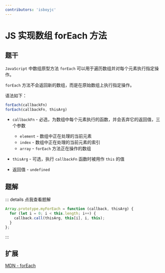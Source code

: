```yaml
---
contributors: 'isboyjc'
---
```


# JS 实现数组 forEach 方法


## 题干

`JavaScript` 中数组原型方法 `forEach` 可以用于遍历数组并对每个元素执行指定操作。

`forEach` 方法不会返回新的数组，而是在原始数组上执行指定操作。

语法如下：

```js
forEach(callbackFn)
forEach(callbackFn, thisArg)
```

- `callbackFn` -   必选，为数组中每个元素执行的函数，并会丢弃它的返回值，三个参数
  - `element` -    数组中正在处理的当前元素
  - `index` -      数组中正在处理的当前元素的索引
  - `array` -      `forEach` 方法正在操作的数组

- `thisArg` -      可选，执行 `callbackFn` 函数时被用作 `this` 的值

- 返回值 -       `undefined`




## 题解

::: details 点我查看题解

```js
Array.prototype.myForEach = function (callback, thisArg) {
  for (let i = 0; i < this.length; i++) {
    callback.call(thisArg, this[i], i, this);
  }
};
```

:::



## 扩展

[MDN - forEach](https://developer.mozilla.org/zh-CN/docs/Web/JavaScript/Reference/Global_Objects/Array/forEach)